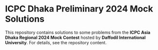 # ICPC Dhaka Preliminary 2024 Mock Solutions

This repository contains solutions to some problems from the **ICPC Asia Dhaka Regional 2024 Mock Contest** hosted by **Daffodil International University**. For details, see the repository content.
